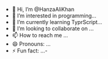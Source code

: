 - 👋 Hi, I’m @HanzaAliKhan
- 👀 I’m interested in programming...
- 🌱 I’m currently learning TyprScript...
- 💞️ I’m looking to collaborate on ...
- 📫 How to reach me ...
- 😄 Pronouns: ...
- ⚡ Fun fact: ...-
<!---
HanzaAliKhan/HanzaAliKhan is a ✨ special ✨ repository because its `README.md` (this file) appears on your GitHub profile.
You can click the Preview link to take a look at your changes.
--->
